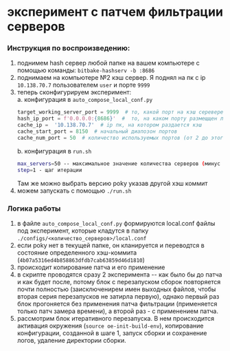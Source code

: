 # эксперимент с патчем фильтрации серверов

### Инструкция по воспроизведению:
1. поднимем hash сервер любой папке на вашем компьютере с помощью команды: `bitbake-hashserv -b :8686`
2. поднимаем на компьютере №2 кэш сервер. Я поднял на пк с ip `10.138.70.7` пользователем `user` и порте `9999`
3. теперь сконфигурируем эксперимент:  
    a. конфигурация в `auto_compose_local_conf.py`
    ```py
    target_working_server_port = 9999  # то, какой порт на кэш серевере открыт и используется для раздачи кэша
    hash_ip_port = f'0.0.0.0:{8686}'  #  то, на каком порту размещщен локальный хэш сервере из п.1
    cache_ip =  '10.138.70.7'  # ip пк, на котором раздается кэш
    cache_start_port = 8150  # начальный диапозон портов
    cache_num_port = 50  # количество используемых портов (от 2 до этого значение +1 будет проведен эксперимент)
    ```  
    b. конфигурация в `run.sh`
    ```bash
    max_servers=50 -- максимальное значение количества серверов (минус 1, по факту будут измерятсья 50+1)
    step=1 - щаг итерации 
    ```
    Там же можно выбрать версию poky указав другой хэш коммит
4. можем запускать с помощью `./run.sh`

### Логика работы
1. в файле `auto_compose_local_conf.py` формируются local.conf файлы под эксперимент, которые кладутся в папку `./configs/<количество_серверов>/local.conf`
2. если poky нет в текущей папке, он кланируется и переводтся в состояние определенного хэш-коммита (`4b07a5316ed4b858863dfdb7cab63859d46d1810`)
3. происходит копирование патча и его применение
4. в скрипте проводятся сразу 2 эксперимента -- как было бы до патча и как будет после, потому блок с перезапуском сборок повторяется почти полностью (заисключенирем имен выходных файлов, чтобы вторая серия перезапусков не затирла первую), однако первый раз блок прогоняется без применения патча фильтрации (применяется только патч замера времени), а второй раз - с применением патча.
5. рассмотрим блок итеративного перезапуска. В нем происходится активация окружения (`source oe-init-build-env`), копирование конфигурации, созданной в шаге 1, запуск сборки и сохранение логов, удаление директории сборки. 
